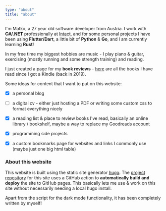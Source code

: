 ```yaml
---
type: "about"
title: "about"
---
```


I'm Matko, a 27 year old software developer from Austria. I work with **C#/.NET** professionally at [Intact](https://intact-systems.com/), and for some personal projects I have been using **Flutter/Dart**, a little bit of **Python** & **Go**, and I am currently learning **Rust**!

In my free time my biggest hobbies are music - I play piano & guitar, exercising (mostly running and some strength training) and reading.

I just created a page for my **book reviews** - [here](/reading) are all the books I have read since I got a Kindle (back in 2019).

Some ideas for content that I want to put on this website:

- [x] a personal blog
- [ ] a digital cv - either just hosting a PDF or writing some custom css to format everything nicely
- [x] a reading list & place to review books I've read, basically an online library / bookshelf,
maybe a way to replace my Goodreads account
- [x] programming side projects
- [x] a custom bookmarks page for websites and links I commonly use (maybe just one big html table)


### About this website 

This website is built using the static site generator [hugo](https://gohugo.io).
The [project repository](https://github.com/matkv/hugo-website) for this site uses a GitHub action to **automatically build and deploy** the site to GitHub pages. This basically lets me use & work on this site without necessarily needing a local hugo install. 

Apart from the script for the dark mode functionality, it has been completely written by myself!
